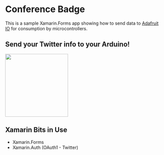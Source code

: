 # Conference Badge

This is a sample Xamarin.Forms app showing how to send data to [Adafruit IO](https://io.adafruit.com/) for consumption by microcontrollers. 

## Send your Twitter info to your Arduino!
<img src="https://cloud.githubusercontent.com/assets/4480325/26660953/f71773ae-4640-11e7-99d7-aa49cd8de354.png" width="200">

## Xamarin Bits in Use
- Xamarin.Forms
- Xamarin.Auth (OAuth1 - Twitter)
